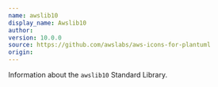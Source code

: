 ```yaml
---
name: awslib10
display_name: Awslib10
author: 
version: 10.0.0
source: https://github.com/awslabs/aws-icons-for-plantuml
origin: 
---
```


Information about the `awslib10` Standard Library.
